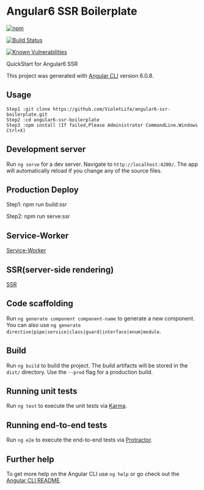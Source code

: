 # Angular6 SSR Boilerplate


[![npm](https://img.shields.io/npm/v/npm.svg)](https://github.com/VioletLife/angular6-ssr-boilerplate)   

[![Build Status](https://travis-ci.org/VioletLife/angular6-ssr-boilerplate.svg?branch=master)](https://travis-ci.org/VioletLife/angular6-ssr-boilerplate)   
  
[![Known Vulnerabilities](https://snyk.io/test/github/VioletLife/angular6-ssr-boilerplate/badge.svg?targetFile=package.json)](https://snyk.io/test/github/VioletLife/angular6-ssr-boilerplate?targetFile=package.json)


QuickStart for Angular6 SSR

This project was generated with [Angular CLI](https://github.com/angular/angular-cli) version 6.0.8.

## Usage

```
Step1 :git clone https://github.com/VioletLife/angular6-ssr-boilerplate.git
Step2 :cd angular6-ssr-boilerplate
Step3 :npm install (If failed,Please Administrator CommandLine.Windows Ctrl+X)

```


## Development server

Run `ng serve` for a dev server. Navigate to `http://localhost:4200/`. The app will automatically reload if you change any of the source files.


## Production Deploy


Step1: npm run build:ssr

Step2: npm run serve:ssr



## Service-Worker

[Service-Worker](https://angular.io/guide/service-worker-getting-started)




## SSR(server-side rendering)

[SSR](https://angular.io/guide/universal)


## Code scaffolding

Run `ng generate component component-name` to generate a new component. You can also use `ng generate directive|pipe|service|class|guard|interface|enum|module`.

## Build

Run `ng build` to build the project. The build artifacts will be stored in the `dist/` directory. Use the `--prod` flag for a production build.

## Running unit tests

Run `ng test` to execute the unit tests via [Karma](https://karma-runner.github.io).

## Running end-to-end tests

Run `ng e2e` to execute the end-to-end tests via [Protractor](http://www.protractortest.org/).

## Further help

To get more help on the Angular CLI use `ng help` or go check out the [Angular CLI README](https://github.com/angular/angular-cli/blob/master/README.md).
